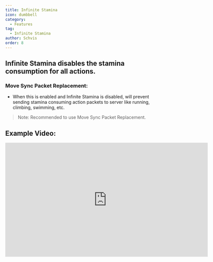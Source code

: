 ```yaml
---
title: Infinite Stamina
icon: dumbbell
category:
  - Features
tag:
  - Infinite Stamina
author: Schvis
order: 8
---
```


## Infinite Stamina disables the stamina consumption for all actions.
### Move Sync Packet Replacement:
- When this is enabled and Infinite Stamina is disabled, will prevent sending stamina consuming action packets to server like running, climbing, swimming, etc.
> Note: Recommended to use Move Sync Packet Replacement.

## Example Video:

<iframe width="640" height="360" src="https://www.youtube.com/embed/NZhfaMOLuY0?list=PL5eI1Tb64p56g27qfYk7VuFTz4FK6YrKa" title="Korepi - Infinite Stamina" frameborder="0" allow="accelerometer; autoplay; clipboard-write; encrypted-media; gyroscope; picture-in-picture; web-share" allowfullscreen></iframe>
